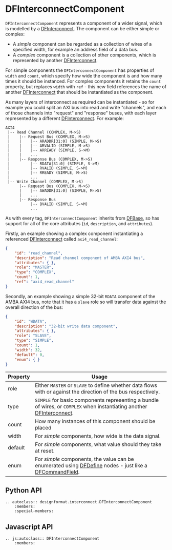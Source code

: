 # DFInterconnectComponent

`DFInterconnectComponent` represents a component of a wider signal, which is modelled by a [DFInterconnect](./interconnect). The component can be either simple or complex:

 * A *simple* component can be regarded as a collection of wires of a specified width, for example an address field of a data bus.
 * A *complex* component is a collection of other components, which is represented by another [DFInterconnect](./interconnect).

For simple components the `DFInterconnectComponent` has properties of `width` and `count`, which specify how wide the component is and how many times it should be instanced. For complex components it retains the `count` property, but replaces `width` with `ref` - this new field references the name of another [DFInterconnect](./interconnect) that should be instantiated as the component.

As many layers of interconnect as required can be instantiated - so for example you could split an AXI bus into read and write "channels", and each of those channels into "request" and "response" buses, with each layer represented by a different [DFInterconnect](./interconnect). For example:

```
AXI4
 |-- Read Channel (COMPLEX, M->S)
 |    |-- Request Bus (COMPLEX, M->S)
 |    |    |-- ARADDR[31:0] (SIMPLE, M->S)
 |    |    |-- ARVALID (SIMPLE, M->S)
 |    |    |-- ARREADY (SIMPLE, S->M)
 |    |    ...
 |    |-- Response Bus (COMPLEX, M->S)
 |         |-- RDATA[31:0] (SIMPLE, S->M)
 |         |-- RVALID (SIMPLE, S->M)
 |         |-- RREADY (SIMPLE, M->S)
 |         ...
 |-- Write Channel (COMPLEX, M->S)
      |-- Request Bus (COMPLEX, M->S)
      |    |-- AWADDR[31:0] (SIMPLE, M->S)
      |    ...
      |-- Response Bus
           |-- BVALID (SIMPLE, S->M)
           ...
```

As with every tag, `DFInterconnectComponent` inherits from [DFBase](./base), so has support for all of the core attributes (`id`, `description`, and `attributes`).

Firstly, an example showing a complex component instantiating a referenced [DFInterconnect](./interconnect) called `axi4_read_channel`:

```json
{
    "id": "read_channel",
    "description": "Read channel component of AMBA AXI4 bus",
    "attributes": { },
    "role": "MASTER",
    "type": "COMPLEX",
    "count": 1,
    "ref": "axi4_read_channel"
}
```

Secondly, an example showing a simple 32-bit `RDATA` component of the AMBA AXI4 bus, note that it has a `slave` role so will transfer data against the overall direction of the bus:

```json
{
    "id": "WDATA",
    "description": "32-bit write data component",
    "attributes": { },
    "role": "SLAVE",
    "type": "SIMPLE",
    "count": 1,
    "width": 32,
    "default": 0,
    "enum": { }
}
```

| Property | Usage |
|----------|-------|
| role     | Either `MASTER` or `SLAVE` to define whether data flows with or against the direction of the bus respectively. |
| type     | `SIMPLE` for basic components representing a bundle of wires, or `COMPLEX` when instantiating another [DFInterconnect](./interconnect). |
| count    | How many instances of this component should be placed |
| width    | For *simple* components, how wide is the data signal. |
| default  | For *simple* components, what value should they take at reset. |
| enum     | For *simple* components, the value can be enumerated using [DFDefine](./define) nodes - just like a [DFCommandField](./command_field). |

## Python API

```eval_rst
.. autoclass:: designformat.interconnect.DFInterconnectComponent
    :members:
    :special-members:
```

## Javascript API

```eval_rst
.. js:autoclass:: DFInterconnectComponent
    :members:
```